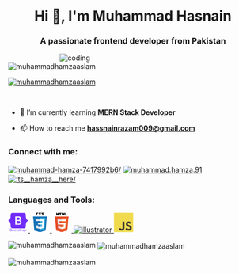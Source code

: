 <h1 align="center">Hi 👋, I'm Muhammad Hasnain </h1>
<h3 align="center">A passionate frontend developer from Pakistan</h3>
<img  align="right" alt ="coding" width="400" src="https://cdn.dribbble.com/users/926537/screenshots/4502924/python-2.gif">

<p align="left"> <img src="https://komarev.com/ghpvc/?username=muhammadhamzaaslam&label=Profile%20views&color=0e75b6&style=flat" alt="muhammadhamzaaslam" /> </p>

<p align="left"> <a href="https://github.com/ryo-ma/github-profile-trophy"><img src="https://github-profile-trophy.vercel.app/?username=muhammadhamzaaslam" alt="muhammadhamzaaslam" /></a> </p>

<p align="left"> <a href="https://twitter.com/" target="blank"><img src="https://img.shields.io/twitter/follow/?logo=twitter&style=for-the-badge" alt="" /></a> </p>

- 🌱 I’m currently learning **MERN Stack Developer**

- 📫 How to reach me **hassnainrazam009@gmail.com**

<h3 align="left">Connect with me:</h3>
<p align="left">
<a href="https://linkedin.com/in/muhammad-hamza-7417992b6/" target="blank"><img align="center" src="https://raw.githubusercontent.com/rahuldkjain/github-profile-readme-generator/master/src/images/icons/Social/linked-in-alt.svg" alt="muhammad-hamza-7417992b6/" height="30" width="40" /></a>
<a href="https://fb.com/muhammad.hamza.91" target="blank"><img align="center" src="https://raw.githubusercontent.com/rahuldkjain/github-profile-readme-generator/master/src/images/icons/Social/facebook.svg" alt="muhammad.hamza.91" height="30" width="40" /></a>
<a href="https://instagram.com/its__hamza__here/" target="blank"><img align="center" src="https://raw.githubusercontent.com/rahuldkjain/github-profile-readme-generator/master/src/images/icons/Social/instagram.svg" alt="its__hamza__here/" height="30" width="40" /></a>
</p>

<h3 align="left">Languages and Tools:</h3>
<p align="left"> <a href="https://getbootstrap.com" target="_blank" rel="noreferrer"> <img src="https://raw.githubusercontent.com/devicons/devicon/master/icons/bootstrap/bootstrap-plain-wordmark.svg" alt="bootstrap" width="40" height="40"/> </a> <a href="https://www.w3schools.com/css/" target="_blank" rel="noreferrer"> <img src="https://raw.githubusercontent.com/devicons/devicon/master/icons/css3/css3-original-wordmark.svg" alt="css3" width="40" height="40"/> </a> <a href="https://www.w3.org/html/" target="_blank" rel="noreferrer"> <img src="https://raw.githubusercontent.com/devicons/devicon/master/icons/html5/html5-original-wordmark.svg" alt="html5" width="40" height="40"/> </a> <a href="https://www.adobe.com/in/products/illustrator.html" target="_blank" rel="noreferrer"> <img src="https://www.vectorlogo.zone/logos/adobe_illustrator/adobe_illustrator-icon.svg" alt="illustrator" width="40" height="40"/> </a> <a href="https://developer.mozilla.org/en-US/docs/Web/JavaScript" target="_blank" rel="noreferrer"> <img src="https://raw.githubusercontent.com/devicons/devicon/master/icons/javascript/javascript-original.svg" alt="javascript" width="40" height="40"/> </a> </p>

<p><img align="left" src="https://github-readme-stats.vercel.app/api/top-langs?username=muhammadhamzaaslam&show_icons=true&locale=en&layout=compact" alt="muhammadhamzaaslam" /></p>

<p>&nbsp;<img align="center" src="https://github-readme-stats.vercel.app/api?username=muhammadhamzaaslam&show_icons=true&locale=en" alt="muhammadhamzaaslam" /></p>

<p><img align="center" src="https://github-readme-streak-stats.herokuapp.com/?user=muhammadhamzaaslam&" alt="muhammadhamzaaslam" /></p>